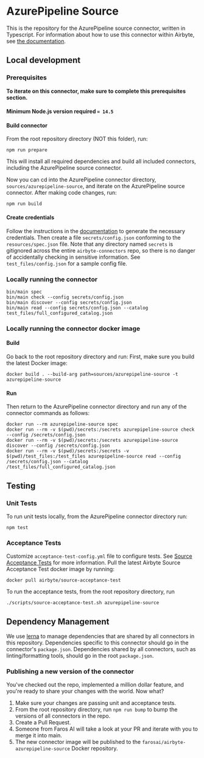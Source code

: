 # AzurePipeline Source

This is the repository for the AzurePipeline source connector, written in Typescript.
For information about how to use this connector within Airbyte, see [the
documentation](https://docs.airbyte.io/integrations/sources/azurepipeline).

## Local development

### Prerequisites
**To iterate on this connector, make sure to complete this prerequisites
section.**

#### Minimum Node.js version required `= 14.5`

#### Build connector
From the root repository directory (NOT this folder), run:
```
npm run prepare
```

This will install all required dependencies and build all included connectors,
including the AzurePipeline source connector.

Now you can cd into the AzurePipeline connector directory, `sources/azurepipeline-source`,
and iterate on the AzurePipeline source connector. After making code changes, run:
```
npm run build
```

#### Create credentials
Follow the instructions in the
[documentation](https://docs.airbyte.io/integrations/sources/azurepipeline) to
generate the necessary credentials. Then create a file `secrets/config.json`
conforming to the `resources/spec.json` file.  Note that any directory named
`secrets` is gitignored across the entire `airbyte-connectors` repo, so there is
no danger of accidentally checking in sensitive information.  See
`test_files/config.json` for a sample config file.

### Locally running the connector
```
bin/main spec
bin/main check --config secrets/config.json
bin/main discover --config secrets/config.json
bin/main read --config secrets/config.json --catalog test_files/full_configured_catalog.json
```

### Locally running the connector docker image

#### Build
Go back to the root repository directory and run:
First, make sure you build the latest Docker image:
```
docker build . --build-arg path=sources/azurepipeline-source -t azurepipeline-source
```

#### Run
Then return to the AzurePipeline connector directory and run any of the connector
commands as follows:
```
docker run --rm azurepipeline-source spec
docker run --rm -v $(pwd)/secrets:/secrets azurepipeline-source check --config /secrets/config.json
docker run --rm -v $(pwd)/secrets:/secrets azurepipeline-source discover --config /secrets/config.json
docker run --rm -v $(pwd)/secrets:/secrets -v $(pwd)/test_files:/test_files azurepipeline-source read --config /secrets/config.json --catalog /test_files/full_configured_catalog.json
```

## Testing

### Unit Tests
To run unit tests locally, from the AzurePipeline connector directory run:
```
npm test
```

### Acceptance Tests
Customize `acceptance-test-config.yml` file to configure tests. See [Source
Acceptance
Tests](https://docs.airbyte.io/connector-development/testing-connectors/source-acceptance-tests-reference)
for more information.
Pull the latest Airbyte Source Acceptance Test docker image by running:
```
docker pull airbyte/source-acceptance-test
```

To run the acceptance tests, from the root repository directory, run
```
./scripts/source-acceptance-test.sh azurepipeline-source
```

## Dependency Management
We use [lerna](https://lerna.js.org/) to manage dependencies that are shared by
all connectors in this repository. Dependencies specific to this connector
should go in the connector's `package.json`. Dependencies shared by all
connectors, such as linting/formatting tools, should go in the root
`package.json`.

### Publishing a new version of the connector
You've checked out the repo, implemented a million dollar feature, and you're
ready to share your changes with the world. Now what?
1. Make sure your changes are passing unit and acceptance tests.
1. From the root repository directory, run `npm run bump` to bump the versions
   of all connectors in the repo.
1. Create a Pull Request.
1. Someone from Faros AI will take a look at your PR and iterate with you to
   merge it into main.
1. The new connector image will be published to the
   `farosai/airbyte-azurepipeline-source` Docker repository.
